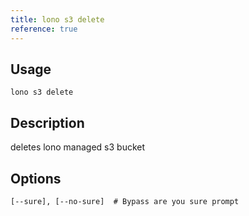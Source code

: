 ```yaml
---
title: lono s3 delete
reference: true
---
```


## Usage

    lono s3 delete

## Description

deletes lono managed s3 bucket


## Options

```
[--sure], [--no-sure]  # Bypass are you sure prompt
```

